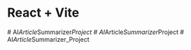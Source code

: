 # React + Vite
#   A I _ A r t i c l e _ S u m m a r i z e r _ P r o j e c t 
 
 #   A I _ A r t i c l e _ S u m m a r i z e r _ P r o j e c t 
 
 #   A I _ A r t i c l e _ S u m m a r i z e r _ P r o j e c t 
 
 
